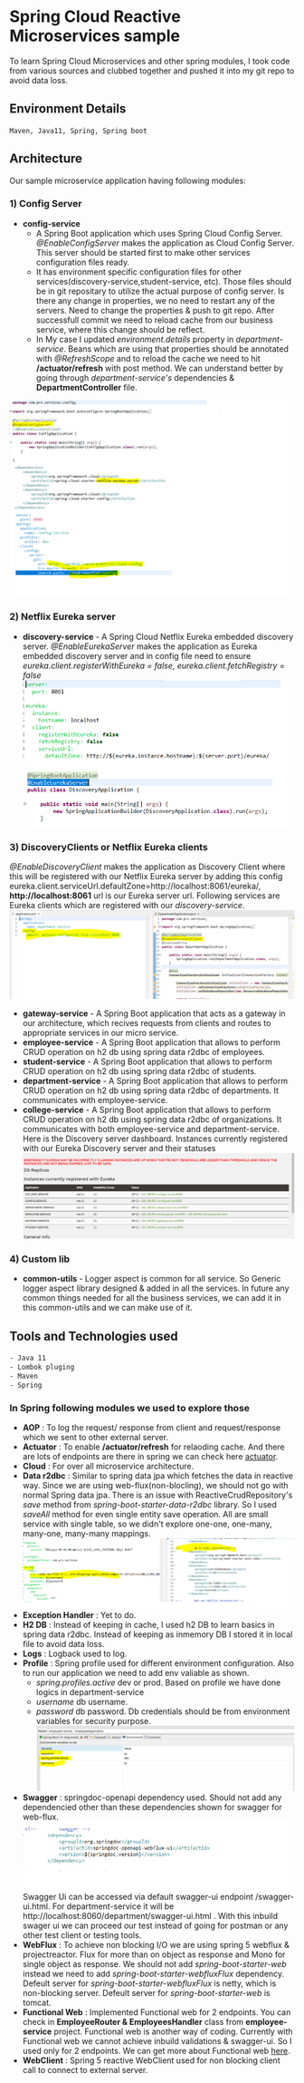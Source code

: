 
# Spring Cloud Reactive Microservices sample
To learn Spring Cloud Microservices and other spring modules, I took code from various sources and clubbed together and pushed it into my git repo to avoid data loss. 

## Environment Details
	Maven, Java11, Spring, Spring boot

## Architecture
Our sample microservice application having following modules:
### 1) Config Server
- **config-service** 
	- A Spring Boot application which uses Spring Cloud Config Server. *@EnableConfigServer* makes the application as Cloud Config Server. This server should be started first to make other services configuration files ready.
	- It has environment specific configuration files for other services(discovery-service,student-service, etc). Those files should be in git repositary to utilize the actual purpose of config server. Is there any change in properties, we no need to restart any of the servers. Need to change the properties & push to git repo. After successfull commit we need to reload cache from our business service, where this change should be reflect. 
	- In My case I updated *environment.details* property in *department-service*. 
	Beans which are using that properties should be annotated with *@RefreshScope* and to reload the cache we need to hit **/actuator/refresh** with post method. We can understand better by going through *department-service's* dependencies & **DepartmentController** file. 

<img src="https://github.com/prasath116/spring-reactive-micro-service/blob/master/readme-images/ConfigServer.png" title="Config server setup"><br/>
### 2) Netflix Eureka server
- **discovery-service** - A Spring Cloud Netflix Eureka embedded discovery server. *@EnableEurekaServer* makes the application as Eureka embedded discovery server and in config file need to ensure *eureka.client.registerWithEureka = false,    eureka.client.fetchRegistry = false*
<img src="https://github.com/prasath116/spring-reactive-micro-service/blob/master/readme-images/DiscoveryServerConf.png" title="Discovery server setup"><br/>
### 3) DiscoveryClients or Netflix Eureka clients
*@EnableDiscoveryClient* makes the application as Discovery Client where this will be registered with our Netflix Eureka server by adding this config eureka.client.serviceUrl.defaultZone=http://localhost:8061/eureka/, **http://localhost:8061** url is our Eureka server url. Following services are Eureka clients which are registered with our *discovery-service*.
<img src="https://github.com/prasath116/spring-reactive-micro-service/blob/master/readme-images/DiscoveryClientConf.png" title="Discovery client setup"><br/>
- **gateway-service** - A Spring Boot application that acts as a gateway in our architecture, which recives requests from clients and routes to appropriate services in our micro service.
- **employee-service** -  A Spring Boot application that allows to perform CRUD operation on h2 db using spring data r2dbc of employees.
- **student-service** - A Spring Boot application that allows to perform CRUD operation on h2 db using spring data r2dbc of students.
- **department-service** -  A Spring Boot application that allows to perform CRUD operation on h2 db using spring data r2dbc of departments. It communicates with employee-service. 
- **college-service** -  A Spring Boot application that allows to perform CRUD operation on h2 db using spring data r2dbc of organizations. It communicates with both employee-service and department-service.
Here is the Discovery server dashboard. Instances currently registered with our Eureka Discovery server and their statuses
<img src="https://github.com/prasath116/spring-reactive-micro-service/blob/master/readme-images/DiscoveryServer.png" title="Server status"><br/>

### 4) Custom lib
- **common-utils** - Logger aspect is common for all service. So Generic logger aspect library designed & added in all the services. In future any common things needed for all the business services, we can add it in this common-utils and we can make use of it.

## Tools and Technologies used
	- Java 11
	- Lombok pluging 
	- Maven
	- Spring
### In Spring following modules we used to explore those 
- **AOP** : To log the request/ response from client and request/response which we sent to other external server.
- **Actuator** : To enable **/actuator/refresh** for relaoding cache. And there are lots of endpoints are there in spring we can check here [actuator](https://docs.spring.io/spring-boot/docs/current/reference/html/actuator.html).
- **Cloud** : For over all microservice architecture.
- **Data r2dbc** : Similar to spring data jpa which fetches the data in reactive way. Since we are using web-flux(non-blocling), we should not go with normal Spring data jpa.
There is an issue with ReactiveCrudRepository's *save* method from *spring-boot-starter-data-r2dbc* library. So I used *saveAll* method for even single entity save operation.
 All are small service with single table, so we didn't explore one-one, one-many, many-one, many-many mappings.
<img src="https://github.com/prasath116/spring-reactive-micro-service/blob/master/readme-images/R2DbcConfig.png" title="R2Dbc config"><br/>
- **Exception Handler** : Yet to do.
- **H2 DB** : Instead of keeping in cache, I used h2 DB to learn basics in spring data r2dbc. Instead of keeping as inmemory DB I stored it in local file to avoid data loss.
- **Logs** : Logback used to log.
- **Profile** : Spring profile used for different environment configuration. Also to run our application we need to add env valiable as shown.
	- *spring.profiles.active* dev or prod. Based on profile we have done logics in department-service
	- *username* db username.
	- *password* db password. Db credentials should be from environment variables for security purpose.
			<img src="https://github.com/prasath116/spring-reactive-micro-service/blob/master/readme-images/EnvVariables.PNG" title="Environment Variables"><br/>
- **Swagger** : springdoc-openapi dependency used. Should not add any dependencied other than these dependencies shown for swagger for web-flux. 
<img src="https://github.com/prasath116/spring-reactive-micro-service/blob/master/readme-images/Swagger-dependency.png" title="Swagger dependency"><br/>
Swagger Ui can be accessed via default swagger-ui endpoint /swagger-ui.html. For department-service it will be http://localhost:8060/department/swagger-ui.html . With this inbuild swager ui we can proceed our test instead of going for postman or any other test client or testing tools.
- **WebFlux** : To achieve non blocking I/O we are using spring 5 webflux & projectreactor.  Flux for more than on object as response and Mono for single object as response. We should not add *spring-boot-starter-web* instead we need to add *spring-boot-starter-webfluxFlux* dependency.
Defeult server for *spring-boot-starter-webfluxFlux* is netty, which is non-blocking server.
Defeult server for  *spring-boot-starter-web* is tomcat.
- **Functional Web** : Implemented Functional web for 2 endpoints. You can check in **EmployeeRouter & EmployeesHandler** class from **employee-service** project. Functional web is another way of coding. Currently with Functional web we cannot achieve inbuild validations & swagger-ui. So I used only for 2 endpoints. We can get more about Functional web [here](https://spring.io/blog/2016/09/22/new-in-spring-5-functional-web-framework).
- **WebClient** : Spring 5 reactive WebClient used for non blocking client call to connect to external server.
